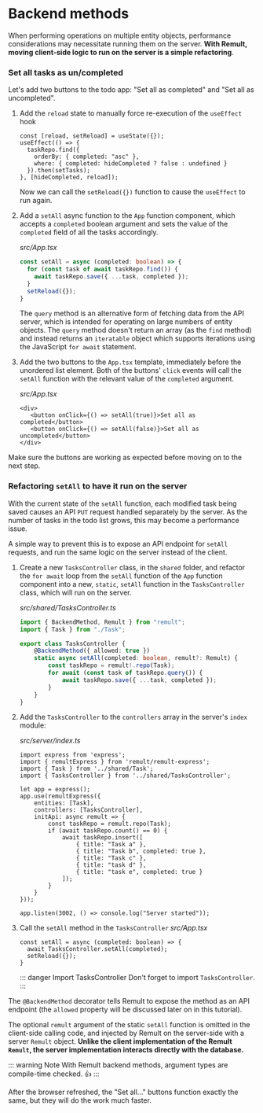 # Backend methods
When performing operations on multiple entity objects, performance considerations may necessitate running them on the server. **With Remult, moving client-side logic to run on the server is a simple refactoring**.

### Set all tasks as un/completed
Let's add two buttons to the todo app: "Set all as completed" and "Set all as uncompleted".

1. Add the `reload` state to manually force re-execution of the `useEffect` hook
   ```ts{1,7}
   const [reload, setReload] = useState({});
   useEffect(() => {
     taskRepo.find({
       orderBy: { completed: "asc" },
       where: { completed: hideCompleted ? false : undefined }
     }).then(setTasks);
   }, [hideCompleted, reload]);   
   ```
   Now we can call the `setReload({})` function to cause the `useEffect` to run again.
2. Add a `setAll` async function to the `App` function component, which accepts a `completed` boolean argument and sets the value of the `completed` field of all the tasks accordingly.

   *src/App.tsx*
   ```ts
   const setAll = async (completed: boolean) => {
     for (const task of await taskRepo.find()) {
       await taskRepo.save({ ...task, completed });
     }
     setReload({});
   }
   ```

   The `query` method is an alternative form of fetching data from the API server, which is intended for operating on large numbers of entity objects. The `query` method doesn't return an array (as the `find` method) and instead returns an `iteratable` object which supports iterations using the JavaScript `for await` statement.


3. Add the two buttons to the `App.tsx` template, immediately before the unordered list element. Both of the buttons' `click` events will call the `setAll` function with the relevant value of the `completed` argument.

   *src/App.tsx*
   ```tsx
   <div>
      <button onClick={() => setAll(true)}>Set all as completed</button>
      <button onClick={() => setAll(false)}>Set all as uncompleted</button>
   </div>
   ```

Make sure the buttons are working as expected before moving on to the next step.
### Refactoring `setAll` to have it run on the server
With the current state of the `setAll` function, each modified task being saved causes an API `PUT` request handled separately by the server. As the number of tasks in the todo list grows, this may become a performance issue.

A simple way to prevent this is to expose an API endpoint for `setAll` requests, and run the same logic on the server instead of the client.

1. Create a new `TasksController` class, in the `shared` folder, and refactor the `for await` loop from the `setAll` function of the `App` function component into a new, `static`, `setAll` function in the `TasksController` class,  which will run on the server.

   *src/shared/TasksController.ts*
   ```ts
   import { BackendMethod, Remult } from "remult";
   import { Task } from "./Task";
   
   export class TasksController {
       @BackendMethod({ allowed: true })
       static async setAll(completed: boolean, remult?: Remult) {
           const taskRepo = remult!.repo(Task);
           for await (const task of taskRepo.query()) {
               await taskRepo.save({ ...task, completed });
           }
       }
   }
   ```

2. Add the `TasksController` to the `controllers` array in the server's `index` module:

   *src/server/index.ts*
   ```ts{4,9}
   import express from 'express';
   import { remultExpress } from 'remult/remult-express';
   import { Task } from '../shared/Task';
   import { TasksController } from '../shared/TasksController';
   
   let app = express();
   app.use(remultExpress({
       entities: [Task],
       controllers: [TasksController],
       initApi: async remult => {
           const taskRepo = remult.repo(Task);
           if (await taskRepo.count() == 0) {
               await taskRepo.insert([
                   { title: "Task a" },
                   { title: "Task b", completed: true },
                   { title: "Task c" },
                   { title: "task d" },
                   { title: "task e", completed: true }
               ]);
           }
       }
   }));
   
   app.listen(3002, () => console.log("Server started"));
   ```

3. Call the `setAll` method in the `TasksController`
   *src/App.tsx*
   ```ts{2}
   const setAll = async (completed: boolean) => {
     await TasksController.setAll(completed);
     setReload({});
   }
   ```
   ::: danger Import TasksController
   Don't forget to import `TasksController`.
   :::

The `@BackendMethod` decorator tells Remult to expose the method as an API endpoint (the `allowed` property will be discussed later on in this tutorial). 

The optional `remult` argument of the static `setAll` function is omitted in the client-side calling code, and injected by Remult on the server-side with a server `Remult` object. **Unlike the client implementation of the Remult `Remult`, the server implementation interacts directly with the database.**

::: warning Note
With Remult backend methods, argument types are compile-time checked. :thumbsup:
:::

After the browser refreshed, the "Set all..." buttons function exactly the same, but they will do the work much faster.
